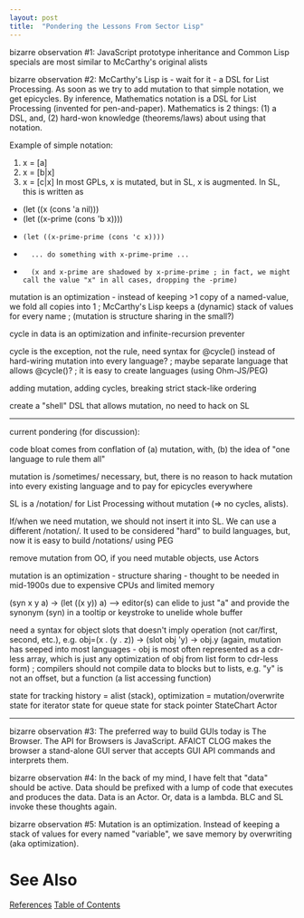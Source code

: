 ```yaml
---
layout: post
title:  "Pondering the Lessons From Sector Lisp"
---
```


bizarre observation #1: JavaScript prototype inheritance and Common Lisp specials are most similar to McCarthy's original alists

bizarre observation #2: McCarthy's Lisp is - wait for it - a DSL for List Processing.  As soon as we try to add mutation to that simple notation, we get epicycles.  By inference, Mathematics notation is a DSL for List Processing (invented for pen-and-paper).  Mathematics is 2 things: (1) a DSL, and, (2) hard-won knowledge (theorems/laws) about using that notation.

Example of simple notation:
1. x = [a]
2. x = [b|x]
3. x = [c|x]
In most GPLs, x is mutated, but in SL, x is augmented.  In SL, this is written as
- (let ((x (cons 'a nil)))
-   (let ((x-prime (cons 'b x))))
-     (let ((x-prime-prime (cons 'c x))))
-       ... do something with x-prime-prime ... 
-       (x and x-prime are shadowed by x-prime-prime ; in fact, we might call the value "x" in all cases, dropping the -prime)

mutation is an optimization - instead of keeping >1 copy of a named-value, we fold all copies into 1 ; McCarthy's Lisp keeps a (dynamic) stack of values for every name ; (mutation is structure sharing in the small?)

cycle in data is an optimization and infinite-recursion preventer

cycle is the exception, not the rule, need syntax for @cycle() instead of hard-wiring mutation into every language? ; maybe separate language that allows @cycle()? ; it is easy to create languages (using Ohm-JS/PEG)

adding mutation, adding cycles, breaking strict stack-like ordering

create a "shell" DSL that allows mutation, no need to hack on SL

---

current pondering (for discussion):

code bloat comes from conflation of (a) mutation, with, (b) the idea of "one language to rule them all"

mutation is /sometimes/ necessary, but, there is no reason to hack mutation into every existing language and to pay for epicycles everywhere

SL is a /notation/ for List Processing without mutation (=> no cycles, alists).

If/when we need mutation, we should not insert it into SL.  We can use a different /notation/.  It used to be considered "hard" to build languages, but, now it is easy to build /notations/ using PEG

remove mutation from OO, if you need mutable objects, use Actors

mutation is an optimization - structure sharing - thought to be needed in mid-1900s due to expensive CPUs and limited memory

(syn x y a) -> (let ((x y)) a) --> editor(s) can elide to just "a" and provide the synonym (syn) in a tooltip or keystroke to unelide whole buffer

need a syntax for object slots that doesn't imply operation (not car/first, second, etc.), e.g. obj=(x . (y . z)) -> (slot obj 'y) -> obj.y (again, mutation has seeped into most languages - obj is most often represented as a cdr-less array, which is just any optimization of obj from list form to cdr-less form) ; compilers should not compile data to blocks but to lists, e.g. "y" is not an offset, but a function (a list accessing function)

state for tracking history = alist (stack), optimization = mutation/overwrite
state for iterator
state for queue
state for stack pointer
StateChart
Actor

---

bizarre observation #3: The preferred way to build GUIs today is The Browser.  The API for Browsers is JavaScript.  AFAICT CLOG makes the browser a stand-alone GUI server that accepts GUI API commands and interprets them.

bizarre observation #4: In the back of my mind, I have felt that "data" should be active.  Data should be prefixed with a lump of code that executes and produces the data.  Data is an Actor.  Or, data is a lambda. BLC and SL invoke these thoughts again.

bizarre observation #5: Mutation is an optimization.  Instead of keeping a stack of values for every named "variable", we save memory by overwriting (aka optimization).

# See Also

[References](https://guitarvydas.github.io/2021/01/14/References.html)
[Table of Contents](https://guitarvydas.github.io/2021/12/10/Table-of-Contents-Dec-01-2021.html)

<script src="https://utteranc.es/client.js" 
        repo="guitarvydas/guitarvydas.github.io" 
        issue-term="pathname" 
        theme="github-light" 
        crossorigin="anonymous" 
        async> 
</script> 
